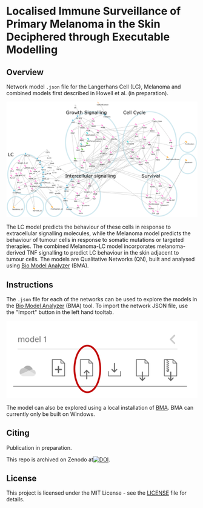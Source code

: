 # Localised Immune Surveillance of Primary Melanoma in the Skin Deciphered through Executable Modelling

## Overview

Network model `.json` file for the Langerhans Cell (LC), Melanoma and combined models first described in Howell et al. (in preparation).

![image](./misc/melanoma7.2-LC3.1v3.png)

The LC model predicts the behaviour of these cells in response to extracellular signalling molecules, while the Melanoma model predicts the behaviour of tumour cells in response to somatic mutations or targeted therapies. The combined Melanoma-LC model incorporates melanoma-derived TNF signalling to predict LC behaviour in the skin adjacent to tumour cells. The models are Qualitative Networks (QN), built and analysed using [Bio Model Analyzer](https://biomodelanalyzer.org) (BMA).

## Instructions

The `.json` file for each of the networks can be used to explore the models in the [Bio Model Analyzer](https://biomodelanalyzer.org) (BMA) tool. To import the network JSON file, use the "Import" button in the left hand tooltab.

![image](./misc/upload_instruction.png)

The model can also be explored using a local installation of [BMA](https://github.com/hallba/BioModelAnalyzer). BMA can currently only be built on Windows.

## Citing

Publication in preparation.

This repo is archived on Zenodo at[![DOI](https://zenodo.org/badge/493342976.svg)](https://zenodo.org/badge/latestdoi/493342976).

## License

This project is licensed under the MIT License - see the [LICENSE](LICENSE) file for details.
